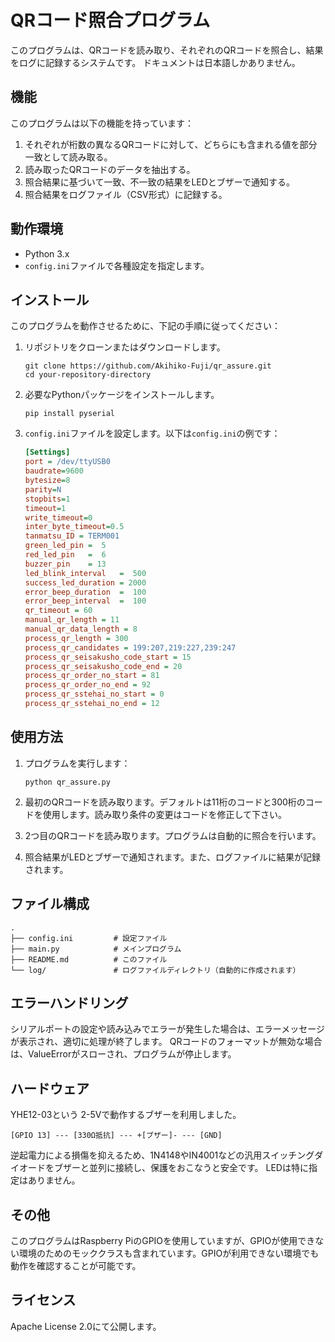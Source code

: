 # QRコード照合プログラム

このプログラムは、QRコードを読み取り、それぞれのQRコードを照合し、結果をログに記録するシステムです。
ドキュメントは日本語しかありません。

## 機能

このプログラムは以下の機能を持っています：

1. それぞれが桁数の異なるQRコードに対して、どちらにも含まれる値を部分一致として読み取る。
2. 読み取ったQRコードのデータを抽出する。
3. 照合結果に基づいて一致、不一致の結果をLEDとブザーで通知する。
4. 照合結果をログファイル（CSV形式）に記録する。

## 動作環境

- Python 3.x
- `config.ini`ファイルで各種設定を指定します。

## インストール

このプログラムを動作させるために、下記の手順に従ってください：

1. リポジトリをクローンまたはダウンロードします。
    ```shell
    git clone https://github.com/Akihiko-Fuji/qr_assure.git
    cd your-repository-directory
    ```

2. 必要なPythonパッケージをインストールします。
    ```shell
    pip install pyserial
    ```

3. `config.ini`ファイルを設定します。以下は`config.ini`の例です：
    ```ini
    [Settings]
    port = /dev/ttyUSB0
    baudrate=9600
    bytesize=8
    parity=N
    stopbits=1
    timeout=1
    write_timeout=0
    inter_byte_timeout=0.5
    tanmatsu_ID = TERM001
    green_led_pin =  5
    red_led_pin   =  6
    buzzer_pin    = 13
    led_blink_interval   =  500
    success_led_duration = 2000
    error_beep_duration  =  100
    error_beep_interval  =  100
    qr_timeout = 60
    manual_qr_length = 11
    manual_qr_data_length = 8
    process_qr_length = 300
    process_qr_candidates = 199:207,219:227,239:247
    process_qr_seisakusho_code_start = 15
    process_qr_seisakusho_code_end = 20
    process_qr_order_no_start = 81
    process_qr_order_no_end = 92
    process_qr_sstehai_no_start = 0
    process_qr_sstehai_no_end = 12
    ```

## 使用方法

1. プログラムを実行します：
    ```shell
    python qr_assure.py
    ```

2. 最初のQRコードを読み取ります。デフォルトは11桁のコードと300桁のコードを使用します。読み取り条件の変更はコードを修正して下さい。
3. 2つ目のQRコードを読み取ります。プログラムは自動的に照合を行います。
4. 照合結果がLEDとブザーで通知されます。また、ログファイルに結果が記録されます。

## ファイル構成

```plaintext
.
├── config.ini         # 設定ファイル
├── main.py            # メインプログラム
├── README.md          # このファイル
└── log/               # ログファイルディレクトリ（自動的に作成されます）
```

## エラーハンドリング

シリアルポートの設定や読み込みでエラーが発生した場合は、エラーメッセージが表示され、適切に処理が終了します。
QRコードのフォーマットが無効な場合は、ValueErrorがスローされ、プログラムが停止します。

## ハードウェア

YHE12-03という 2-5Vで動作するブザーを利用しました。
```
[GPIO 13] --- [330Ω抵抗] --- +[ブザー]- --- [GND]
```
逆起電力による損傷を抑えるため、1N4148やIN4001などの汎用スイッチングダイオードをブザーと並列に接続し、保護をおこなうと安全です。
LEDは特に指定はありません。

## その他

このプログラムはRaspberry PiのGPIOを使用していますが、GPIOが使用できない環境のためのモッククラスも含まれています。GPIOが利用できない環境でも動作を確認することが可能です。

## ライセンス
Apache License 2.0にて公開します。
